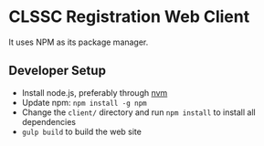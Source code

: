 # CLSSC Registration Web Client

It uses NPM as its package manager.

## Developer Setup

* Install node.js, preferably through [nvm](https://github.com/creationix/nvm)
* Update npm: `npm install -g npm`
* Change the `client/` directory and run `npm install` to install all
  dependencies
* `gulp build` to build the web site

